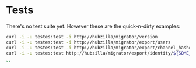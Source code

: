 # Tests

There's no test suite yet. However these are the quick-n-dirty examples:

```sh
curl -i -u testes:test -i http://hubzilla/migrator/version
curl -i -u testes:test -i http://hubzilla/migrator/export/users
curl -i -u testes:test -i http://hubzilla/migrator/export/channel_hashes/${ACCOUNT_ID}
curl -i -u testes:test http://hubzilla/migrator/export/identity/${SOME_LONG_CHAN_ID}

``
